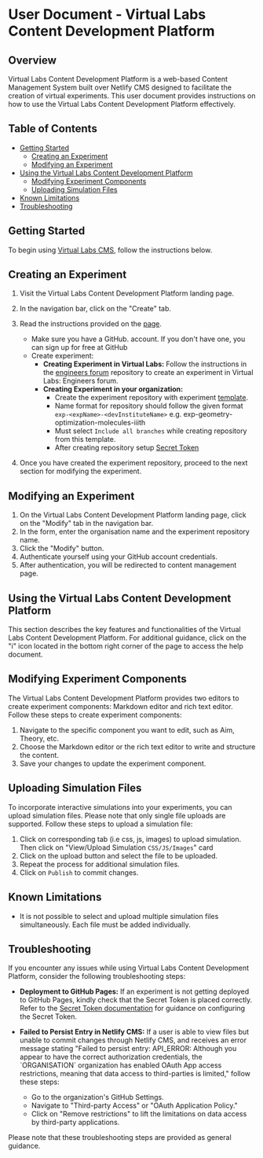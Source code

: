 # User Document - Virtual Labs Content Development Platform

## Overview

Virtual Labs Content Development Platform is a web-based Content Management System built over Netlify CMS designed to facilitate the creation of virtual experiments. This user document provides instructions on how to use the Virtual Labs Content Development Platform effectively.

## Table of Contents

- [Getting Started](#getting-started)
  - [Creating an Experiment](#creating-an-experiment)
  - [Modifying an Experiment](#modifying-an-experiment)
- [Using the Virtual Labs Content Development Platform](#using-the-virtual-labs-content-development-platform)
  - [Modifying Experiment Components](#modifying-experiment-components)
  - [Uploading Simulation Files](#uploading-simulation-files)
- [Known Limitations](#known-limitations)
- [Troubleshooting](#troubleshooting)

## Getting Started

To begin using [Virtual Labs CMS](https://virtual-labs-cms.netlify.app/), follow the instructions below.

## Creating an Experiment

1. Visit the Virtual Labs Content Development Platform landing page.
2. In the navigation bar, click on the "Create" tab.
3. Read the instructions provided on the [page](https://virtual-labs-cms.netlify.app/).

   - Make sure you have a GitHub. account. If you don't have one, you can sign up for free at GitHub
   - Create experiment:
     - **Creating Experiment in Virtual Labs:**
       Follow the instructions in the [engineers forum](https://github.com/virtual-labs-cms/engineers-forum) repository to create an experiment in Virtual Labs: Engineers forum.
     - **Creating Experiment in your organization:**
       - Create the experiment repository with experiment [template](https://github.com/virtual-labs-cms/exp-template).
       - Name format for repository should follow the given format `exp-<expName>-<devInstituteName>` e.g. exp-geometry-optimization-molecules-iiith
       - Must select `Include all branches` while creating repository from this template.
       - After creating repository setup [Secret Token](https://virtual-labs-cms.netlify.app/#secret)

4. Once you have created the experiment repository, proceed to the next section for modifying the experiment.

## Modifying an Experiment

1. On the Virtual Labs Content Development Platform landing page, click on the "Modify" tab in the navigation bar.
2. In the form, enter the organisation name and the experiment repository name.
3. Click the "Modify" button.
4. Authenticate yourself using your GitHub account credentials.
5. After authentication, you will be redirected to content management page.

## Using the Virtual Labs Content Development Platform

This section describes the key features and functionalities of the Virtual Labs Content Development Platform. For additional guidance, click on the "i" icon located in the bottom right corner of the page to access the help document.

## Modifying Experiment Components

The Virtual Labs Content Development Platform provides two editors to create experiment components: Markdown editor and rich text editor. Follow these steps to create experiment components:

1. Navigate to the specific component you want to edit, such as Aim, Theory, etc.
2. Choose the Markdown editor or the rich text editor to write and structure the content.
3. Save your changes to update the experiment component.

## Uploading Simulation Files

To incorporate interactive simulations into your experiments, you can upload simulation files. Please note that only single file uploads are supported. Follow these steps to upload a simulation file:

1. Click on corresponding tab (i.e css, js, images) to upload simulation. Then click on "View/Upload Simulation `CSS/JS/Images`" card
2. Click on the upload button and select the file to be uploaded.
3. Repeat the process for additional simulation files.
4. Click on `Publish` to commit changes.

## Known Limitations

- It is not possible to select and upload multiple simulation files simultaneously. Each file must be added individually.

## Troubleshooting

If you encounter any issues while using Virtual Labs Content Development Platform, consider the following troubleshooting steps:

- **Deployment to GitHub Pages:** If an experiment is not getting deployed to GitHub Pages, kindly check that the Secret Token is placed correctly. Refer to the [Secret Token documentation](https://virtual-labs-cms.netlify.app/#secret) for guidance on configuring the Secret Token.

- **Failed to Persist Entry in Netlify CMS:** If a user is able to view files but unable to commit changes through Netlify CMS, and receives an error message stating "Failed to persist entry: API_ERROR: Although you appear to have the correct authorization credentials, the \`ORGANISATION\` organization has enabled OAuth App access restrictions, meaning that data access to third-parties is limited," follow these steps:
  - Go to the organization's GitHub Settings.
  - Navigate to "Third-party Access" or "OAuth Application Policy."
  - Click on "Remove restrictions" to lift the limitations on data access by third-party applications.

Please note that these troubleshooting steps are provided as general guidance.
